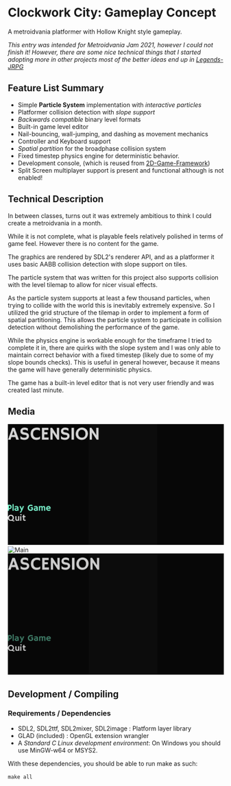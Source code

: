 # Clockwork City: Gameplay Concept

A metroidvania platformer with Hollow Knight style gameplay.

*This entry was intended for Metroidvania Jam 2021, however I could not finish it!*
*However, there are some nice technical things that I started adopting more in other projects*
*most of the better ideas end up in [Legends-JRPG](https://github.com/Xpost2000/Legends-JRPG)*

## Feature List Summary

- Simple **Particle System** implementation with *interactive particles*
- Platformer collision detection with *slope support*
- *Backwards compatible* binary level formats
- Built-in game level editor
- Nail-bouncing, wall-jumping, and dashing as movement mechanics
- Controller and Keyboard support
- *Spatial partition* for the broadphase collision system
- Fixed timestep physics engine for deterministic behavior.
- Development console, (which is reused from [2D-Game-Framework](https://github.com/Xpost2000/2D-Game-Framework))
- Split Screen multiplayer support is present and functional although is not enabled!

## Technical Description

In between classes, turns out it was extremely ambitious to think I
could create a metroidvania in a month.

While it is not complete, what is playable feels relatively polished
in terms of game feel. However there is no content for the game.

The graphics are rendered by SDL2's renderer API, and as a platformer
it uses basic AABB collision detection with slope support on tiles.

The particle system that was written for this project also supports
collision with the level tilemap to allow for nicer visual effects.

As the particle system supports at least a few thousand particles,
when trying to collide with the world this is inevitably extremely
expensive. So I utilized the grid structure of the tilemap in order to
implement a form of spatial partitioning. This allows the particle
system to participate in collision detection without demolishing the
performance of the game.

While the physics engine is workable enough for the timeframe I tried
to complete it in, there are quirks with the slope system and I was
only able to maintain correct behavior with a fixed timestep (likely
due to some of my slope bounds checks). This is useful in general
however, because it means the game will have generally deterministic
physics.

The game has a built-in level editor that is not very user friendly
and was created last minute.

## Media
![Title](./media/1.png)
![Main](./media/2.gif)
![Editor](./media/3.gif)

## Development / Compiling
### Requirements / Dependencies
- SDL2, SDL2ttf, SDL2mixer, SDL2image : Platform layer library
- GLAD (included) : OpenGL extension wrangler
- A _Standard C Linux development environment_: On Windows you should use MinGW-w64 or MSYS2.

With these dependencies, you should be able to run make as such:
```
make all
```
